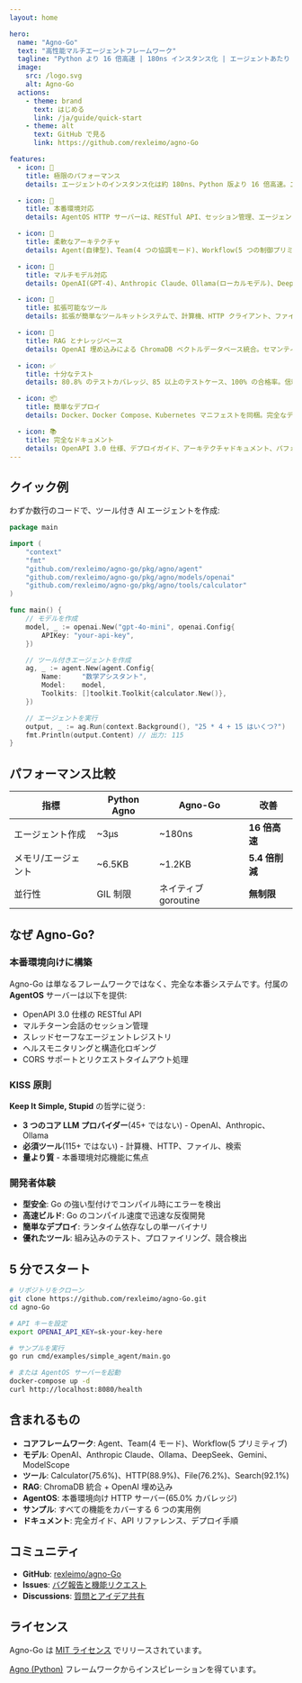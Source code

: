 ```yaml
---
layout: home

hero:
  name: "Agno-Go"
  text: "高性能マルチエージェントフレームワーク"
  tagline: "Python より 16 倍高速 | 180ns インスタンス化 | エージェントあたり 1.2KB メモリ"
  image:
    src: /logo.svg
    alt: Agno-Go
  actions:
    - theme: brand
      text: はじめる
      link: /ja/guide/quick-start
    - theme: alt
      text: GitHub で見る
      link: https://github.com/rexleimo/agno-Go

features:
  - icon: 🚀
    title: 極限のパフォーマンス
    details: エージェントのインスタンス化は約 180ns、Python 版より 16 倍高速。エージェントあたりのメモリフットプリントはわずか 1.2KB で、Go のネイティブ並行性をサポート。

  - icon: 🤖
    title: 本番環境対応
    details: AgentOS HTTP サーバーは、RESTful API、セッション管理、エージェントレジストリ、ヘルスモニタリング、包括的なエラー処理を標準装備。

  - icon: 🧩
    title: 柔軟なアーキテクチャ
    details: Agent(自律型)、Team(4 つの協調モード)、Workflow(5 つの制御プリミティブ)から選択して、マルチエージェントシステムを構築。

  - icon: 🔌
    title: マルチモデル対応
    details: OpenAI(GPT-4)、Anthropic Claude、Ollama(ローカルモデル)、DeepSeek、Google Gemini、ModelScope を標準サポート。

  - icon: 🔧
    title: 拡張可能なツール
    details: 拡張が簡単なツールキットシステムで、計算機、HTTP クライアント、ファイル操作、DuckDuckGo 検索を標準装備。数分でカスタムツールを作成可能。

  - icon: 💾
    title: RAG とナレッジベース
    details: OpenAI 埋め込みによる ChromaDB ベクトルデータベース統合。セマンティック検索とナレッジベースを備えたインテリジェントエージェントを構築。

  - icon: ✅
    title: 十分なテスト
    details: 80.8% のテストカバレッジ、85 以上のテストケース、100% の合格率。信頼できる本番品質のコード。

  - icon: 📦
    title: 簡単なデプロイ
    details: Docker、Docker Compose、Kubernetes マニフェストを同梱。完全なデプロイガイド付きで、数分で任意のクラウドプラットフォームにデプロイ可能。

  - icon: 📚
    title: 完全なドキュメント
    details: OpenAPI 3.0 仕様、デプロイガイド、アーキテクチャドキュメント、パフォーマンスベンチマーク、すべての機能の実用例。
---
```


## クイック例

わずか数行のコードで、ツール付き AI エージェントを作成:

```go
package main

import (
    "context"
    "fmt"
    "github.com/rexleimo/agno-go/pkg/agno/agent"
    "github.com/rexleimo/agno-go/pkg/agno/models/openai"
    "github.com/rexleimo/agno-go/pkg/agno/tools/calculator"
)

func main() {
    // モデルを作成
    model, _ := openai.New("gpt-4o-mini", openai.Config{
        APIKey: "your-api-key",
    })

    // ツール付きエージェントを作成
    ag, _ := agent.New(agent.Config{
        Name:     "数学アシスタント",
        Model:    model,
        Toolkits: []toolkit.Toolkit{calculator.New()},
    })

    // エージェントを実行
    output, _ := ag.Run(context.Background(), "25 * 4 + 15 はいくつ?")
    fmt.Println(output.Content) // 出力: 115
}
```

## パフォーマンス比較

| 指標 | Python Agno | Agno-Go | 改善 |
|--------|-------------|---------|-------------|
| エージェント作成 | ~3μs | ~180ns | **16 倍高速** |
| メモリ/エージェント | ~6.5KB | ~1.2KB | **5.4 倍削減** |
| 並行性 | GIL 制限 | ネイティブ goroutine | **無制限** |

## なぜ Agno-Go?

### 本番環境向けに構築

Agno-Go は単なるフレームワークではなく、完全な本番システムです。付属の **AgentOS** サーバーは以下を提供:

- OpenAPI 3.0 仕様の RESTful API
- マルチターン会話のセッション管理
- スレッドセーフなエージェントレジストリ
- ヘルスモニタリングと構造化ロギング
- CORS サポートとリクエストタイムアウト処理

### KISS 原則

**Keep It Simple, Stupid** の哲学に従う:

- **3 つのコア LLM プロバイダー**(45+ ではない) - OpenAI、Anthropic、Ollama
- **必須ツール**(115+ ではない) - 計算機、HTTP、ファイル、検索
- **量より質** - 本番環境対応機能に焦点

### 開発者体験

- **型安全**: Go の強い型付けでコンパイル時にエラーを検出
- **高速ビルド**: Go のコンパイル速度で迅速な反復開発
- **簡単なデプロイ**: ランタイム依存なしの単一バイナリ
- **優れたツール**: 組み込みのテスト、プロファイリング、競合検出

## 5 分でスタート

```bash
# リポジトリをクローン
git clone https://github.com/rexleimo/agno-Go.git
cd agno-Go

# API キーを設定
export OPENAI_API_KEY=sk-your-key-here

# サンプルを実行
go run cmd/examples/simple_agent/main.go

# または AgentOS サーバーを起動
docker-compose up -d
curl http://localhost:8080/health
```

## 含まれるもの

- **コアフレームワーク**: Agent、Team(4 モード)、Workflow(5 プリミティブ)
- **モデル**: OpenAI、Anthropic Claude、Ollama、DeepSeek、Gemini、ModelScope
- **ツール**: Calculator(75.6%)、HTTP(88.9%)、File(76.2%)、Search(92.1%)
- **RAG**: ChromaDB 統合 + OpenAI 埋め込み
- **AgentOS**: 本番環境向け HTTP サーバー(65.0% カバレッジ)
- **サンプル**: すべての機能をカバーする 6 つの実用例
- **ドキュメント**: 完全ガイド、API リファレンス、デプロイ手順

## コミュニティ

- **GitHub**: [rexleimo/agno-Go](https://github.com/rexleimo/agno-Go)
- **Issues**: [バグ報告と機能リクエスト](https://github.com/rexleimo/agno-Go/issues)
- **Discussions**: [質問とアイデア共有](https://github.com/rexleimo/agno-Go/discussions)

## ライセンス

Agno-Go は [MIT ライセンス](https://github.com/rexleimo/agno-Go/blob/main/LICENSE) でリリースされています。

[Agno (Python)](https://github.com/agno-agi/agno) フレームワークからインスピレーションを得ています。
